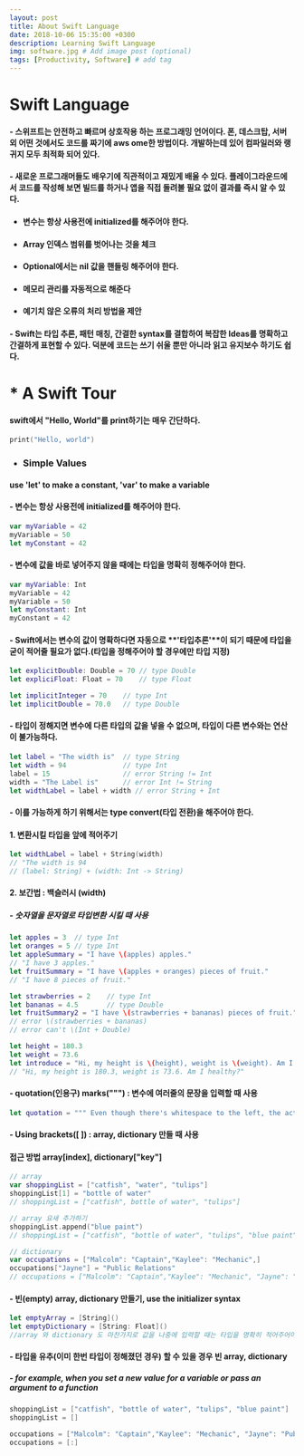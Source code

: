 ```yaml
---
layout: post
title: About Swift Language
date: 2018-10-06 15:35:00 +0300
description: Learning Swift Language
img: software.jpg # Add image post (optional)
tags: [Productivity, Software] # add tag
---
```



# Swift Language

#### - 스위프트는 안전하고 빠르며 상호작용 하는 프로그래밍 언어이다. 폰, 데스크탑, 서버 외 어떤 것에서도 코드를 짜기에 aws ome한 방법이다. 개발하는데 있어 컴파일러와 랭귀지 모두 최적화 되어 있다.

#### - 새로운 프로그래머들도 배우기에 직관적이고 재밌게 배울 수 있다. 플레이그라운드에서 코드를 작성해 보면 빌드를 하거나 앱을 직접 돌려볼 필요 없이 결과를 즉시 알 수 있다.

- #### 변수는 항상 사용전에 initialized를 해주어야 한다.

- #### Array 인덱스 범위를 벗어나는 것을 체크

- #### Optional에서는 nil 값을 핸들링 해주어야 한다.

- #### 메모리 관리를 자동적으로 해준다

- #### 예기치 않은 오류의 처리 방법을 제안

#### - Swift는 타입 추론, 패턴 매칭, 간결한 syntax를 결합하여 복잡한 Ideas를 명확하고 간결하게 표현할 수 있다. 덕분에 코드는 쓰기 쉬울 뿐만 아니라 읽고 유지보수 하기도 쉽다.



# * A Swift Tour

#### swift에서 "Hello, World"를 print하기는 매우 간단하다.

```swift
print("Hello, world")
```



- ### Simple Values

#### use **'let'**  to make a constant, **'var'** to make a variable

#### - 변수는 항상 사용전에 initialized를 해주어야 한다.

```swift
var myVariable = 42
myVariable = 50
let myConstant = 42
```



#### - 변수에 값을 바로 넣어주지 않을 때에는 타입을 명확히 정해주어야 한다.

```swift
var myVariable: Int
myVariable = 42
myVariable = 50
let myConstant: Int
myConstant = 42
```



#### - Swift에서는 변수의 값이 명확하다면 자동으로 **'타입추론'**이 되기 때문에 타입을 굳이 적어줄 필요가 없다.(타입을 정해주어야 할 경우에만 타입 지정)

```swift
let explicitDouble: Double = 70	// type Double
let expliciFloat: Float = 70	// type Float

let implicitInteger = 70	// type Int
let implicitDouble = 70.0	// type Double
```



#### - 타입이 정해지면 변수에 다른 타입의 값을 넣을 수 없으며, 타입이 다른 변수와는 연산이 불가능하다.

```swift
let label = "The width is"	// type String
let width = 94				// type Int
label = 15					// error String != Int
width = "The Label is"		// error Int != String
let widthLabel = label + width // error String + Int
```



#### - 이를 가능하게 하기 위해서는 type convert(타입 전환)을 해주어야 한다.

#### 1. 변환시킬 타입을 앞에 적어주기

```swift
let widthLabel = label + String(width)
// "The width is 94
// (label: String) + (width: Int -> String)
```

#### 2. 보간법 : 백슬러시 (width)

##### - 숫자열을 문자열로 타입변환 시킬 때 사용

```swift
let apples = 3	// type Int
let oranges = 5	// type Int
let appleSummary = "I have \(apples) apples."
// "I have 3 apples."
let fruitSummary = "I have \(apples + oranges) pieces of fruit."
// "I have 8 pieces of fruit."

let strawberries = 2	// type Int
let bananas = 4.5		// type Double
let fruitSummary2 = "I have \(strawberries + bananas) pieces of fruit."
// error \(strawberries + bananas)
// error can't \(Int + Double)

let height = 180.3
let weight = 73.6
let introduce = "Hi, my height is \(height), weight is \(weight). Am I healthy? "
// "Hi, my height is 180.3, weight is 73.6. Am I healthy?"
```



#### - quotation(인용구) marks(""") : 변수에 여러줄의 문장을 입력할 때 사용

```swift
let quotation = """ Even though there's whitespace to the left, the actual lines aren't indented. Except for this line. Double quotes can appear without being escaped. """
```



#### - Using brackets([ ]) : array, dictionary 만들 때 사용

#### 접근 방법 array[index], dictionary["key"]

```swift
// array
var shoppingList = ["catfish", "water", "tulips"]
shoppingList[1] = "bottle of water"
// shoppingList = ["catfish", bottle of water", "tulips"]

// array 요새 추가하기
shoppingList.append("blue paint")
// shoppingList = ["catfish", "bottle of water", "tulips", "blue paint"]

// dictionary
var occupations = ["Malcolm": "Captain","Kaylee": "Mechanic",]
occupations["Jayne"] = "Public Relations"
// occupations = ["Malcolm": "Captain","Kaylee": "Mechanic", "Jayne": "Public Relations"]
```



#### - 빈(empty) array, dictionary 만들기, use the initializer syntax

```swift
let emptyArray = [String]()
let emptyDictionary = [String: Float]()
//array 와 dictionary 도 마찬가지로 값을 나중에 입력할 때는 타입을 명확히 적어주어야 한다.
```



#### - 타입을 유추(이미 한번 타입이 정해졌던 경우) 할 수 있을 경우 빈 array, dictionary

##### - for example, when you set a new value for a variable or pass an argument to a function

```swift
shoppingList = ["catfish", "bottle of water", "tulips", "blue paint"]
shoppingList = []

occupations = ["Malcolm": "Captain","Kaylee": "Mechanic", "Jayne": "Public Relations"]
occupations = [:]
```
